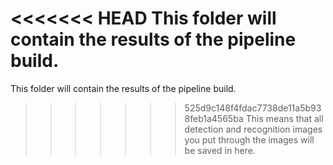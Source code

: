 <<<<<<< HEAD
This folder will contain the results of the pipeline build.
=======
This folder will contain the results of the pipeline build.
>>>>>>> 525d9c148f4fdac7738de11a5b938feb1a4565ba
This means that all detection and recognition images you put through the images will be saved in here.